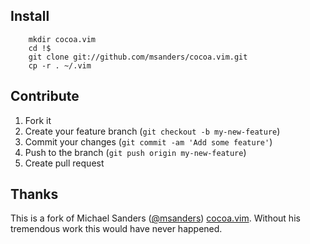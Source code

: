 ## Install

```
	mkdir cocoa.vim
	cd !$
    git clone git://github.com/msanders/cocoa.vim.git
	cp -r . ~/.vim
```

## Contribute

1. Fork it
2. Create your feature branch (`git checkout -b my-new-feature`)
3. Commit your changes (`git commit -am 'Add some feature'`)
4. Push to the branch (`git push origin my-new-feature`)
5. Create pull request

## Thanks

This is a fork of Michael Sanders ([@msanders](https://github.com/msanders)) [cocoa.vim](https://github.com/msanders/cocoa.vim).
Without his tremendous work this would have never happened.
